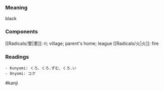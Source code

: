 ### Meaning

black

### Components

[[Radicals/里|里]]: ri; village; parent's home; league [[Radicals/火|火]]: fire

### Readings

```
- Kunyomi: くろ、くろ.ずむ、くろ.い
- Onyomi: コク
```

#kanji
